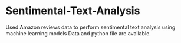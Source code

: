 # Sentimental-Text-Analysis
Used Amazon reviews data to perform sentimental text analysis using machine learning models
Data and python file are available.

